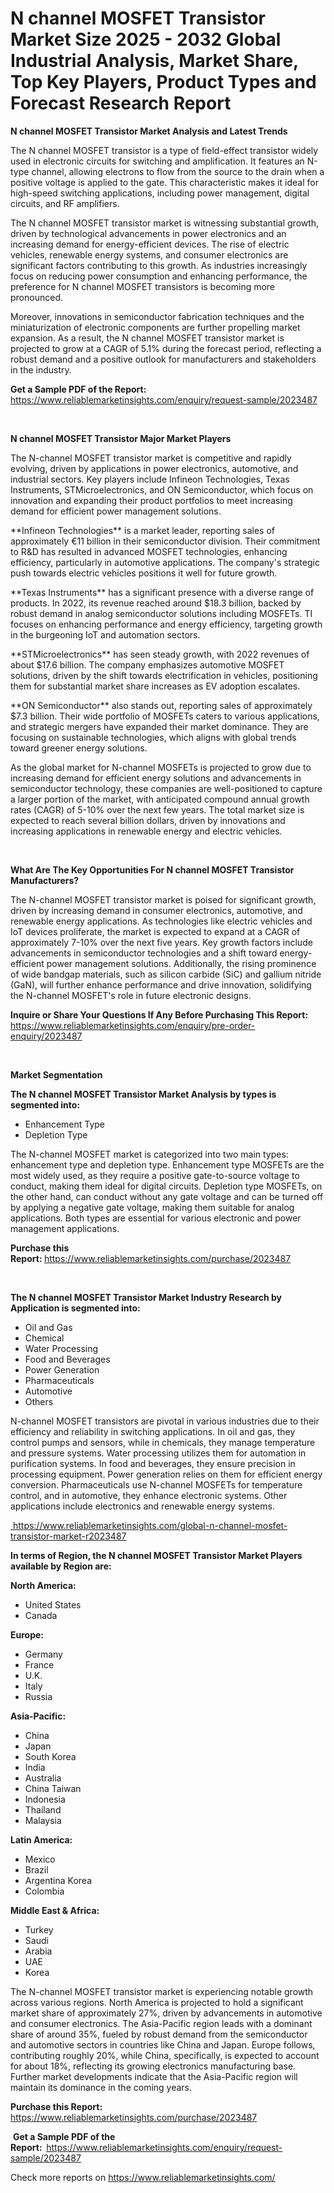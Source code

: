 <p><h1>N channel MOSFET Transistor Market Size 2025 - 2032 Global Industrial Analysis, Market Share, Top Key Players, Product Types and Forecast Research Report</h1></p><p><strong>N channel MOSFET Transistor Market Analysis and Latest Trends</strong></p>
<p><p>The N channel MOSFET transistor is a type of field-effect transistor widely used in electronic circuits for switching and amplification. It features an N-type channel, allowing electrons to flow from the source to the drain when a positive voltage is applied to the gate. This characteristic makes it ideal for high-speed switching applications, including power management, digital circuits, and RF amplifiers.</p><p>The N channel MOSFET transistor market is witnessing substantial growth, driven by technological advancements in power electronics and an increasing demand for energy-efficient devices. The rise of electric vehicles, renewable energy systems, and consumer electronics are significant factors contributing to this growth. As industries increasingly focus on reducing power consumption and enhancing performance, the preference for N channel MOSFET transistors is becoming more pronounced.</p><p>Moreover, innovations in semiconductor fabrication techniques and the miniaturization of electronic components are further propelling market expansion. As a result, the N channel MOSFET transistor market is projected to grow at a CAGR of 5.1% during the forecast period, reflecting a robust demand and a positive outlook for manufacturers and stakeholders in the industry.</p></p>
<p><strong>Get a Sample PDF of the Report:&nbsp;</strong> <a href="https://www.reliablemarketinsights.com/enquiry/request-sample/2023487?utm_campaign=2110&utm_medium=2&utm_source=Github&utm_content=ia&utm_term=11022025&utm_id=n-channel-mosfet-transistor">https://www.reliablemarketinsights.com/enquiry/request-sample/2023487</a></p>
<p>&nbsp;</p>
<p><strong>N channel MOSFET Transistor Major Market Players</strong></p>
<p><p>The N-channel MOSFET transistor market is competitive and rapidly evolving, driven by applications in power electronics, automotive, and industrial sectors. Key players include Infineon Technologies, Texas Instruments, STMicroelectronics, and ON Semiconductor, which focus on innovation and expanding their product portfolios to meet increasing demand for efficient power management solutions.</p><p>**Infineon Technologies** is a market leader, reporting sales of approximately €11 billion in their semiconductor division. Their commitment to R&D has resulted in advanced MOSFET technologies, enhancing efficiency, particularly in automotive applications. The company's strategic push towards electric vehicles positions it well for future growth.</p><p>**Texas Instruments** has a significant presence with a diverse range of products. In 2022, its revenue reached around $18.3 billion, backed by robust demand in analog semiconductor solutions including MOSFETs. TI focuses on enhancing performance and energy efficiency, targeting growth in the burgeoning IoT and automation sectors.</p><p>**STMicroelectronics** has seen steady growth, with 2022 revenues of about $17.6 billion. The company emphasizes automotive MOSFET solutions, driven by the shift towards electrification in vehicles, positioning them for substantial market share increases as EV adoption escalates.</p><p>**ON Semiconductor** also stands out, reporting sales of approximately $7.3 billion. Their wide portfolio of MOSFETs caters to various applications, and strategic mergers have expanded their market dominance. They are focusing on sustainable technologies, which aligns with global trends toward greener energy solutions.</p><p>As the global market for N-channel MOSFETs is projected to grow due to increasing demand for efficient energy solutions and advancements in semiconductor technology, these companies are well-positioned to capture a larger portion of the market, with anticipated compound annual growth rates (CAGR) of 5-10% over the next few years. The total market size is expected to reach several billion dollars, driven by innovations and increasing applications in renewable energy and electric vehicles.</p></p>
<p>&nbsp;</p>
<p><strong>What Are The Key Opportunities For N channel MOSFET Transistor Manufacturers?</strong></p>
<p><p>The N-channel MOSFET transistor market is poised for significant growth, driven by increasing demand in consumer electronics, automotive, and renewable energy applications. As technologies like electric vehicles and IoT devices proliferate, the market is expected to expand at a CAGR of approximately 7-10% over the next five years. Key growth factors include advancements in semiconductor technologies and a shift toward energy-efficient power management solutions. Additionally, the rising prominence of wide bandgap materials, such as silicon carbide (SiC) and gallium nitride (GaN), will further enhance performance and drive innovation, solidifying the N-channel MOSFET's role in future electronic designs.</p></p>
<p><strong>Inquire or Share Your Questions If Any Before Purchasing This Report:</strong> <a href="https://www.reliablemarketinsights.com/enquiry/pre-order-enquiry/2023487?utm_campaign=2110&utm_medium=2&utm_source=Github&utm_content=ia&utm_term=11022025&utm_id=n-channel-mosfet-transistor">https://www.reliablemarketinsights.com/enquiry/pre-order-enquiry/2023487</a></p>
<p>&nbsp;</p>
<p><strong>Market Segmentation</strong></p>
<p><strong>The N channel MOSFET Transistor Market Analysis by types is segmented into:</strong></p>
<p><ul><li>Enhancement Type</li><li>Depletion Type</li></ul></p>
<p><p>The N-channel MOSFET market is categorized into two main types: enhancement type and depletion type. Enhancement type MOSFETs are the most widely used, as they require a positive gate-to-source voltage to conduct, making them ideal for digital circuits. Depletion type MOSFETs, on the other hand, can conduct without any gate voltage and can be turned off by applying a negative gate voltage, making them suitable for analog applications. Both types are essential for various electronic and power management applications.</p></p>
<p><strong>Purchase this Report:&nbsp;</strong><a href="https://www.reliablemarketinsights.com/purchase/2023487?utm_campaign=2110&utm_medium=2&utm_source=Github&utm_content=ia&utm_term=11022025&utm_id=n-channel-mosfet-transistor">https://www.reliablemarketinsights.com/purchase/2023487</a></p>
<p>&nbsp;</p>
<p><strong>The N channel MOSFET Transistor Market Industry Research by Application is segmented into:</strong></p>
<p><ul><li>Oil and Gas</li><li>Chemical</li><li>Water Processing</li><li>Food and Beverages</li><li>Power Generation</li><li>Pharmaceuticals</li><li>Automotive</li><li>Others</li></ul></p>
<p><p>N-channel MOSFET transistors are pivotal in various industries due to their efficiency and reliability in switching applications. In oil and gas, they control pumps and sensors, while in chemicals, they manage temperature and pressure systems. Water processing utilizes them for automation in purification systems. In food and beverages, they ensure precision in processing equipment. Power generation relies on them for efficient energy conversion. Pharmaceuticals use N-channel MOSFETs for temperature control, and in automotive, they enhance electronic systems. Other applications include electronics and renewable energy systems.</p></p>
<p><a href="https://www.reliablemarketinsights.com/global-n-channel-mosfet-transistor-market-r2023487?utm_campaign=2110&utm_medium=2&utm_source=Github&utm_content=ia&utm_term=11022025&utm_id=n-channel-mosfet-transistor">&nbsp;https://www.reliablemarketinsights.com/global-n-channel-mosfet-transistor-market-r2023487</a></p>
<p><strong>In terms of Region, the N channel MOSFET Transistor Market Players available by Region are:</strong></p>
<p>
    <p> <strong> North America: </strong>
        <ul>
            <li>United States</li>
            <li>Canada</li>
        </ul>
        </p> 
    <p> <strong> Europe: </strong>
        <ul>
            <li>Germany</li>
            <li>France</li>
            <li>U.K.</li>
            <li>Italy</li>
            <li>Russia</li>
        </ul>
        </p> 
    <p> <strong> Asia-Pacific: </strong>
        <ul>
            <li>China</li>
            <li>Japan</li>
            <li>South Korea</li>
            <li>India</li>
            <li>Australia</li>
            <li>China Taiwan</li>
            <li>Indonesia</li>
            <li>Thailand</li>
            <li>Malaysia</li>
        </ul>
        </p> 
    <p> <strong> Latin America: </strong>
        <ul>
            <li>Mexico</li>
            <li>Brazil</li>
            <li>Argentina Korea</li>
            <li>Colombia</li>
        </ul>
        </p> 
    <p> <strong> Middle East & Africa: </strong>
        <ul>
            <li>Turkey</li>
            <li>Saudi</li>
            <li>Arabia</li>
            <li>UAE</li>
            <li>Korea</li>
        </ul>
    </p>
    </p>
<p><p>The N-channel MOSFET transistor market is experiencing notable growth across various regions. North America is projected to hold a significant market share of approximately 27%, driven by advancements in automotive and consumer electronics. The Asia-Pacific region leads with a dominant share of around 35%, fueled by robust demand from the semiconductor and automotive sectors in countries like China and Japan. Europe follows, contributing roughly 20%, while China, specifically, is expected to account for about 18%, reflecting its growing electronics manufacturing base. Further market developments indicate that the Asia-Pacific region will maintain its dominance in the coming years.</p></p>
<p><strong>Purchase this Report: </strong><a href="https://www.reliablemarketinsights.com/purchase/2023487?utm_campaign=2110&utm_medium=2&utm_source=Github&utm_content=ia&utm_term=11022025&utm_id=n-channel-mosfet-transistor">https://www.reliablemarketinsights.com/purchase/2023487</a></p>
<p>&nbsp;<strong>Get a Sample PDF of the Report:&nbsp;&nbsp;</strong><a href="https://www.reliablemarketinsights.com/enquiry/request-sample/2023487?utm_campaign=2110&utm_medium=2&utm_source=Github&utm_content=ia&utm_term=11022025&utm_id=n-channel-mosfet-transistor">https://www.reliablemarketinsights.com/enquiry/request-sample/2023487</a></p>
<p><strong></strong></p>
<p>Check more reports on <a href="https://www.reliablemarketinsights.com/?utm_campaign=2110&utm_medium=2&utm_source=Github&utm_content=ia&utm_term=11022025&utm_id=n-channel-mosfet-transistor">https://www.reliablemarketinsights.com/</a></p>